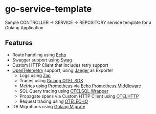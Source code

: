# go-service-template

Simple CONTROLLER &rarr; SERVICE &rarr; REPOSITORY service template for a Golang Application

## Features

+ Route handling using [Echo](https://echo.labstack.com/)
+ Swagger support using [Swag](https://github.com/swaggo/swag)
+ Custom HTTP Client that includes retry support
+ [OpenTelemetry](https://opentelemetry.io/docs/instrumentation/go/) support, using [Jaeger](https://www.jaegertracing.io/) as Exporter
    * Logs using [Zap](https://github.com/uber-go/zap)
    * Traces using [Golang OTEL SDK](https://github.com/open-telemetry/opentelemetry-go)
    * Metrics using [Prometheus](https://prometheus.io/docs/guides/go-application/) via [Echo Prometheus Middleware](https://echo.labstack.com/middleware/prometheus/)
    * SQL Query tracing using [OTELSQL Wrapper](https://github.com/nhatthm/otelsql)
    * Propagate spans via Custom HTTP Client using [OTELHTTP](https://pkg.go.dev/go.opentelemetry.io/contrib/instrumentation/net/http/otelhttp)
    * Request tracing using [OTELECHO](https://pkg.go.dev/go.opentelemetry.io/contrib/instrumentation/github.com/labstack/echo/otelecho)
+ DB Migrations using [Golang Migrate](https://github.com/golang-migrate/migrate)
